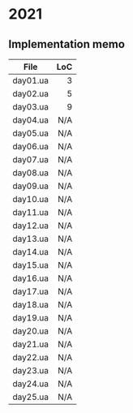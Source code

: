 # 2021

## Implementation memo

| File             | LoC    |
|------------------|-------:|
|      day01.ua    | 3      |
|      day02.ua    | 5      |
|      day03.ua    | 9      |
|      day04.ua    | N/A    |
|      day05.ua    | N/A    |
|      day06.ua    | N/A    |
|      day07.ua    | N/A    |
|      day08.ua    | N/A    |
|      day09.ua    | N/A    |
|      day10.ua    | N/A    |
|      day11.ua    | N/A    |
|      day12.ua    | N/A    |
|      day13.ua    | N/A    |
|      day14.ua    | N/A    |
|      day15.ua    | N/A    |
|      day16.ua    | N/A    |
|      day17.ua    | N/A    |
|      day18.ua    | N/A    |
|      day19.ua    | N/A    |
|      day20.ua    | N/A    |
|      day21.ua    | N/A    |
|      day22.ua    | N/A    |
|      day23.ua    | N/A    |
|      day24.ua    | N/A    |
|      day25.ua    | N/A    |
